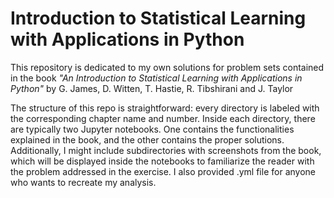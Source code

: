 # Introduction to Statistical Learning with Applications in Python

This repository is dedicated to my own solutions for problem sets contained in the book *"An Introduction to Statistical Learning with Applications in Python"* by G. James, D. Witten, T. Hastie, R. Tibshirani and J. Taylor

The structure of this repo is straightforward: every directory is labeled with the corresponding chapter name and number. Inside each directory, there are typically two Jupyter notebooks. One contains the functionalities explained in the book, and the other contains the proper solutions. Additionally, I might include subdirectories with screenshots from the book, which will be displayed inside the notebooks to familiarize the reader with the problem addressed in the exercise. I also provided .yml file for anyone who wants to recreate my analysis.
